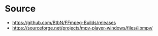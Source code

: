 # Source

- https://github.com/BtbN/FFmpeg-Builds/releases
- https://sourceforge.net/projects/mpv-player-windows/files/libmpv/

